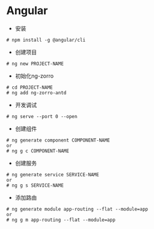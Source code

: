 # Angular

+ 安装
```
# npm install -g @angular/cli
```
+ 创建项目
```
# ng new PROJECT-NAME
```
+ 初始化ng-zorro
```
# cd PROJECT-NAME
# ng add ng-zorro-antd
```
+ 开发调试
```
# ng serve --port 0 --open
```
+ 创建组件
```
# ng generate component COMPONENT-NAME
or
# ng g c COMPONENT-NAME
```
+ 创建服务
```
# ng generate service SERVICE-NAME
or
# ng g s SERVICE-NAME
```
+ 添加路由
```
# ng generate module app-routing --flat --module=app
or
# ng g m app-routing --flat --module=app
```